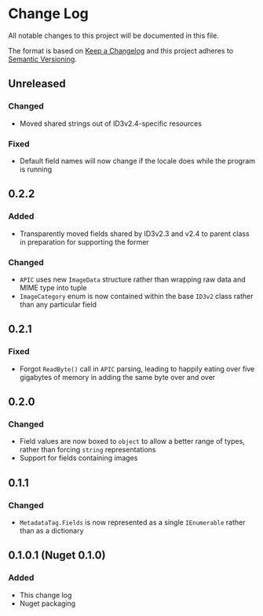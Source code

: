 ﻿# Change Log
All notable changes to this project will be documented in this file.

The format is based on [Keep a Changelog](http://keepachangelog.com/)
and this project adheres to [Semantic Versioning](http://semver.org/).

## Unreleased
### Changed
- Moved shared strings out of ID3v2.4-specific resources
### Fixed
- Default field names will now change if the locale does while the
  program is running

## 0.2.2
### Added
- Transparently moved fields shared by ID3v2.3 and v2.4 to parent class
  in preparation for supporting the former
### Changed
- `APIC` uses new `ImageData` structure rather than wrapping raw data
  and MIME type into tuple
- `ImageCategory` enum is now contained within the base `ID3v2` class
  rather than any particular field

## 0.2.1
### Fixed
- Forgot `ReadByte()` call in `APIC` parsing, leading to happily eating
  over five gigabytes of memory in adding the same byte over and over

## 0.2.0
### Changed
- Field values are now boxed to `object` to allow a better range of
  types, rather than forcing `string` representations
- Support for fields containing images

## 0.1.1
### Changed
- `MetadataTag.Fields` is now represented as a single `IEnumerable`
  rather than as a dictionary

## 0.1.0.1 (Nuget 0.1.0)
### Added
- This change log
- Nuget packaging